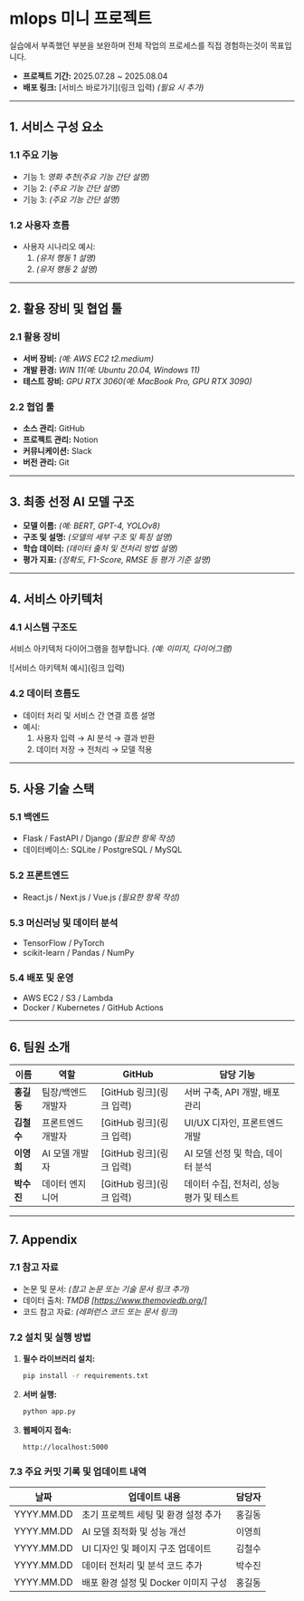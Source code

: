 # **mlops 미니 프로젝트**  
실습에서 부족했던 부분을 보완하며 전체 작업의 프로세스를 직접 경험하는것이 목표입니다. 
- **프로젝트 기간:** 2025.07.28 ~ 2025.08.04  
- **배포 링크:** [서비스 바로가기](링크 입력) *(필요 시 추가)*  

---

## **1. 서비스 구성 요소**  
### **1.1 주요 기능**  
- 기능 1: *영화 추천(주요 기능 간단 설명)*  
- 기능 2: *(주요 기능 간단 설명)*  
- 기능 3: *(주요 기능 간단 설명)*  

### **1.2 사용자 흐름**  
- 사용자 시나리오 예시:  
  1. *(유저 행동 1 설명)*  
  2. *(유저 행동 2 설명)*  

---

## **2. 활용 장비 및 협업 툴**  

### **2.1 활용 장비**  
- **서버 장비:** *(예: AWS EC2 t2.medium)*  
- **개발 환경:** *WIN 11(예: Ubuntu 20.04, Windows 11)*  
- **테스트 장비:** *GPU RTX 3060(예: MacBook Pro, GPU RTX 3090)*  

### **2.2 협업 툴**  
- **소스 관리:** GitHub  
- **프로젝트 관리:** Notion  
- **커뮤니케이션:** Slack  
- **버전 관리:** Git  

---

## **3. 최종 선정 AI 모델 구조**  
- **모델 이름:** *(예: BERT, GPT-4, YOLOv8)*  
- **구조 및 설명:** *(모델의 세부 구조 및 특징 설명)*  
- **학습 데이터:** *(데이터 출처 및 전처리 방법 설명)*  
- **평가 지표:** *(정확도, F1-Score, RMSE 등 평가 기준 설명)*  

---

## **4. 서비스 아키텍처**  
### **4.1 시스템 구조도**  
서비스 아키텍처 다이어그램을 첨부합니다. *(예: 이미지, 다이어그램)*  

![서비스 아키텍처 예시](링크 입력)  

### **4.2 데이터 흐름도**  
- 데이터 처리 및 서비스 간 연결 흐름 설명  
- 예시:  
  1. 사용자 입력 → AI 분석 → 결과 반환  
  2. 데이터 저장 → 전처리 → 모델 적용  

---

## **5. 사용 기술 스택**  
### **5.1 백엔드**  
- Flask / FastAPI / Django *(필요한 항목 작성)*  
- 데이터베이스: SQLite / PostgreSQL / MySQL  

### **5.2 프론트엔드**  
- React.js / Next.js / Vue.js *(필요한 항목 작성)*  

### **5.3 머신러닝 및 데이터 분석**  
- TensorFlow / PyTorch  
- scikit-learn / Pandas / NumPy  

### **5.4 배포 및 운영**  
- AWS EC2 / S3 / Lambda  
- Docker / Kubernetes / GitHub Actions  

---

## **6. 팀원 소개**  

| 이름      | 역할              | GitHub                               | 담당 기능                                 |
|----------|------------------|-------------------------------------|-----------------------------------------|
| **홍길동** | 팀장/백엔드 개발자 | [GitHub 링크](링크 입력)             | 서버 구축, API 개발, 배포 관리            |
| **김철수** | 프론트엔드 개발자  | [GitHub 링크](링크 입력)             | UI/UX 디자인, 프론트엔드 개발             |
| **이영희** | AI 모델 개발자    | [GitHub 링크](링크 입력)             | AI 모델 선정 및 학습, 데이터 분석         |
| **박수진** | 데이터 엔지니어    | [GitHub 링크](링크 입력)             | 데이터 수집, 전처리, 성능 평가 및 테스트   |

---

## **7. Appendix**  
### **7.1 참고 자료**  
- 논문 및 문서: *(참고 논문 또는 기술 문서 링크 추가)*  
- 데이터 출처: *TMDB [https://www.themoviedb.org/]*  
- 코드 참고 자료: *(레퍼런스 코드 또는 문서 링크)*  

### **7.2 설치 및 실행 방법**  
1. **필수 라이브러리 설치:**  
    ```bash
    pip install -r requirements.txt
    ```

2. **서버 실행:**  
    ```bash
    python app.py
    ```

3. **웹페이지 접속:**  
    ```
    http://localhost:5000
    ```

### **7.3 주요 커밋 기록 및 업데이트 내역**  

| 날짜         | 업데이트 내용                              | 담당자      |
|-------------|------------------------------------------|------------|
| YYYY.MM.DD  | 초기 프로젝트 세팅 및 환경 설정 추가          | 홍길동      |
| YYYY.MM.DD  | AI 모델 최적화 및 성능 개선                   | 이영희      |
| YYYY.MM.DD  | UI 디자인 및 페이지 구조 업데이트              | 김철수      |
| YYYY.MM.DD  | 데이터 전처리 및 분석 코드 추가                | 박수진      |
| YYYY.MM.DD  | 배포 환경 설정 및 Docker 이미지 구성           | 홍길동      |

